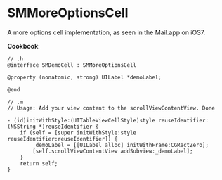 SMMoreOptionsCell
=================

A more options cell implementation, as seen in the Mail.app on iOS7.


**Cookbook**:
	
    // .h
	@interface SMDemoCell : SMMoreOptionsCell

	@property (nonatomic, strong) UILabel *demoLabel;

	@end

	// .m
	// Usage: Add your view content to the scrollViewContentView. Done
	
	- (id)initWithStyle:(UITableViewCellStyle)style reuseIdentifier:(NSString *)reuseIdentifier {
    	if (self = [super initWithStyle:style reuseIdentifier:reuseIdentifier]) {
        	_demoLabel = [[UILabel alloc] initWithFrame:CGRectZero];
	        [self.scrollViewContentView addSubview:_demoLabel];
   		}
	    return self;
	}


